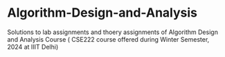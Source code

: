 # Algorithm-Design-and-Analysis


Solutions to lab assignments and thoery assignments of Algorithm Design and Analysis Course
( CSE222 course offered  during Winter Semester, 2024 at IIIT Delhi)
